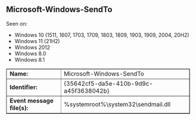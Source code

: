 ## Microsoft-Windows-SendTo

Seen on:
* Windows 10 (1511, 1607, 1703, 1709, 1803, 1809, 1903, 1909, 2004, 20H2)
* Windows 11 (21H2)
* Windows 2012
* Windows 8.0
* Windows 8.1

<table border="1" class="docutils">
  <tbody>
    <tr>
      <td><b>Name:</b></td>
      <td>Microsoft-Windows-SendTo</td>
    </tr>
    <tr>
      <td><b>Identifier:</b></td>
      <td>{35642cf5-da5e-410b-9d9c-a45f3638042b}</td>
    </tr>
    <tr>
      <td><b>Event message file(s):</b></td>
      <td>%systemroot%\system32\sendmail.dll</td>
    </tr>
  </tbody>
</table>

&nbsp;

